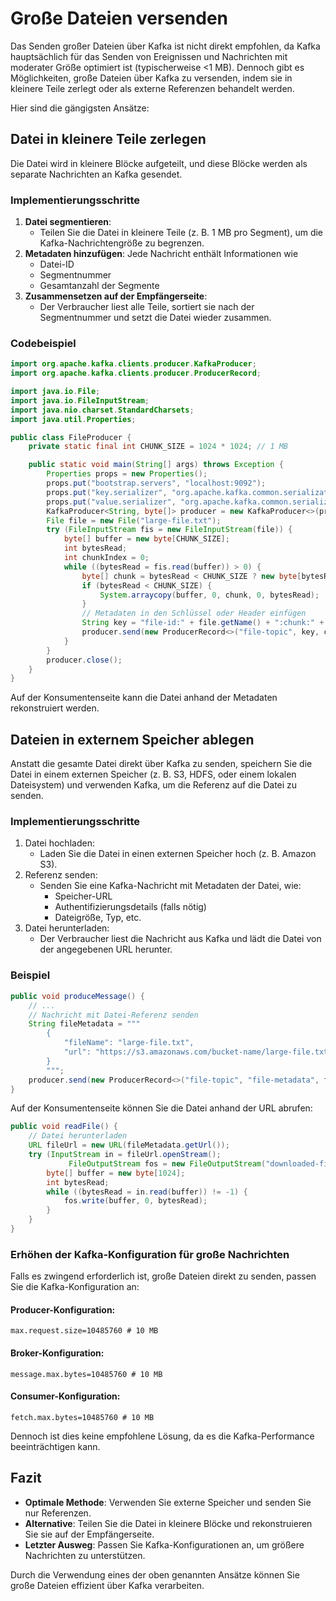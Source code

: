 # Große Dateien versenden

Das Senden großer Dateien über Kafka ist nicht direkt empfohlen, da Kafka hauptsächlich für das Senden von Ereignissen
und Nachrichten mit moderater Größe optimiert ist (typischerweise <1 MB). Dennoch gibt es Möglichkeiten, große Dateien
über Kafka zu versenden, indem sie in kleinere Teile zerlegt oder als externe Referenzen behandelt werden.

Hier sind die gängigsten Ansätze:

## Datei in kleinere Teile zerlegen

Die Datei wird in kleinere Blöcke aufgeteilt, und diese Blöcke werden als separate Nachrichten an Kafka gesendet.

### Implementierungsschritte

1. **Datei segmentieren**:
	- Teilen Sie die Datei in kleinere Teile (z. B. 1 MB pro Segment), um die Kafka-Nachrichtengröße zu begrenzen.
2. **Metadaten hinzufügen**: Jede Nachricht enthält Informationen wie
	- Datei-ID
	- Segmentnummer
	- Gesamtanzahl der Segmente
3. **Zusammensetzen auf der Empfängerseite**:
	- Der Verbraucher liest alle Teile, sortiert sie nach der Segmentnummer und setzt die Datei wieder zusammen.

### Codebeispiel

```java
import org.apache.kafka.clients.producer.KafkaProducer;
import org.apache.kafka.clients.producer.ProducerRecord;

import java.io.File;
import java.io.FileInputStream;
import java.nio.charset.StandardCharsets;
import java.util.Properties;

public class FileProducer {
	private static final int CHUNK_SIZE = 1024 * 1024; // 1 MB

	public static void main(String[] args) throws Exception {
		Properties props = new Properties();
		props.put("bootstrap.servers", "localhost:9092");
		props.put("key.serializer", "org.apache.kafka.common.serialization.StringSerializer");
		props.put("value.serializer", "org.apache.kafka.common.serialization.ByteArraySerializer");
		KafkaProducer<String, byte[]> producer = new KafkaProducer<>(props);
		File file = new File("large-file.txt");
		try (FileInputStream fis = new FileInputStream(file)) {
			byte[] buffer = new byte[CHUNK_SIZE];
			int bytesRead;
			int chunkIndex = 0;
			while ((bytesRead = fis.read(buffer)) > 0) {
				byte[] chunk = bytesRead < CHUNK_SIZE ? new byte[bytesRead] : buffer;
				if (bytesRead < CHUNK_SIZE) {
					System.arraycopy(buffer, 0, chunk, 0, bytesRead);
				}
				// Metadaten in den Schlüssel oder Header einfügen
				String key = "file-id:" + file.getName() + ":chunk:" + chunkIndex++;
				producer.send(new ProducerRecord<>("file-topic", key, chunk));
			}
		}
		producer.close();
	}
}
```

Auf der Konsumentenseite kann die Datei anhand der Metadaten rekonstruiert werden.

## Dateien in externem Speicher ablegen

Anstatt die gesamte Datei direkt über Kafka zu senden, speichern Sie die Datei in einem externen Speicher (z. B. S3,
HDFS, oder einem lokalen Dateisystem) und verwenden Kafka, um die Referenz auf die Datei zu senden.

### Implementierungsschritte

1. Datei hochladen:
	- Laden Sie die Datei in einen externen Speicher hoch (z. B. Amazon S3).
2. Referenz senden:
	- Senden Sie eine Kafka-Nachricht mit Metadaten der Datei, wie:
		- Speicher-URL
		- Authentifizierungsdetails (falls nötig)
		- Dateigröße, Typ, etc.
3. Datei herunterladen:
	- Der Verbraucher liest die Nachricht aus Kafka und lädt die Datei von der angegebenen URL herunter.

### Beispiel

```java
public void produceMessage() {
	// ...
	// Nachricht mit Datei-Referenz senden
	String fileMetadata = """
		{
			"fileName": "large-file.txt",
			"url": "https://s3.amazonaws.com/bucket-name/large-file.txt"
		}
		""";
	producer.send(new ProducerRecord<>("file-topic", "file-metadata", fileMetadata));
}
```

Auf der Konsumentenseite können Sie die Datei anhand der URL abrufen:

```java
public void readFile() {
	// Datei herunterladen
	URL fileUrl = new URL(fileMetadata.getUrl());
	try (InputStream in = fileUrl.openStream();
			 FileOutputStream fos = new FileOutputStream("downloaded-file.txt")) {
		byte[] buffer = new byte[1024];
		int bytesRead;
		while ((bytesRead = in.read(buffer)) != -1) {
			fos.write(buffer, 0, bytesRead);
		}
	}
}
```

### Erhöhen der Kafka-Konfiguration für große Nachrichten

Falls es zwingend erforderlich ist, große Dateien direkt zu senden, passen Sie die Kafka-Konfiguration an:

#### Producer-Konfiguration:

```properties
max.request.size=10485760 # 10 MB
```

#### Broker-Konfiguration:

```properties
message.max.bytes=10485760 # 10 MB
```

#### Consumer-Konfiguration:

```properties
fetch.max.bytes=10485760 # 10 MB
```

Dennoch ist dies keine empfohlene Lösung, da es die Kafka-Performance beeinträchtigen kann.

## Fazit

- **Optimale Methode**: Verwenden Sie externe Speicher und senden Sie nur Referenzen.
- **Alternative**: Teilen Sie die Datei in kleinere Blöcke und rekonstruieren Sie sie auf der Empfängerseite.
- **Letzter Ausweg**: Passen Sie Kafka-Konfigurationen an, um größere Nachrichten zu unterstützen.

Durch die Verwendung eines der oben genannten Ansätze können Sie große Dateien effizient über Kafka verarbeiten.

